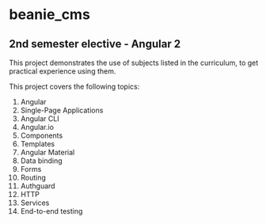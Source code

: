 # beanie_cms
## 2nd semester elective - Angular 2

This project demonstrates the use of subjects listed in the curriculum, to get practical experience using them.

This project covers the following topics:
1) Angular 
2) Single-Page Applications
3) Angular CLI
4) Angular.io
5) Components
6) Templates
7) Angular Material
8) Data binding
9) Forms
10) Routing
11) Authguard
12) HTTP
13) Services
14) End-to-end testing
